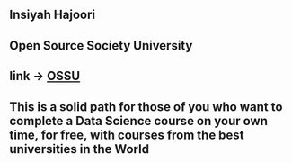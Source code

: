## Insiyah Hajoori
## Open Source Society University
## link -> [OSSU](https://github.com/ossu/data-science)
## This is a solid path for those of you who want to complete a Data Science course on your own time, for free, with courses from the best universities in the World
